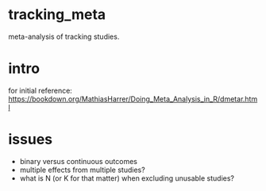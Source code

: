 # tracking_meta
meta-analysis of tracking studies. 



# intro 

for initial reference:
https://bookdown.org/MathiasHarrer/Doing_Meta_Analysis_in_R/dmetar.html

# issues
* binary versus continuous outcomes
* multiple effects from multiple studies? 
* what is N (or K for that matter) when excluding unusable studies?   
